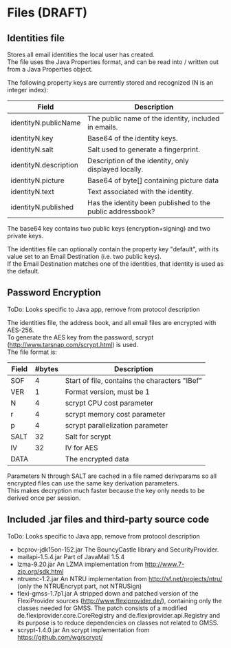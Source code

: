 # Files (DRAFT)

## Identities file

Stores all email identities the local user has created.   
The file uses the Java Properties format, and can be read into / written out from a Java Properties object.

The following property keys are currently stored and recognized (N is an integer index):

| Field                | Description                                                |
|----------------------|------------------------------------------------------------|
|identityN.publicName  | The public name of the identity, included in emails.       |
|identityN.key         | Base64 of the identity keys.                               |
|identityN.salt        | Salt used to generate a fingerprint.                       |
|identityN.description | Description of the identity, only displayed locally.       |
|identityN.picture     | Base64 of byte[] containing picture data                   |
|identityN.text        | Text associated with the identity.                         |
|identityN.published   | Has the identity been published to the public addressbook? |

The base64 key contains two public keys (encryption+signing) and two private keys.

The identities file can optionally contain the property key "default", with its value set to an Email Destination (i.e. two public keys).   
If the Email Destination matches one of the identities, that identity is used as the default.

## Password Encryption

ToDo: Looks specific to Java app, remove from protocol description

The identities file, the address book, and all email files are encrypted with AES-256.   
To generate the AES key from the password, scrypt (http://www.tarsnap.com/scrypt.html) is used.   
The file format is:

|Field | #bytes | Description                                   |
|------|--------|-----------------------------------------------|
|SOF   | 4      | Start of file, contains the characters "IBef" |
|VER   | 1      | Format version, must be 1                     |
|N     | 4      | scrypt CPU cost parameter                     |
|r     | 4      | scrypt memory cost parameter                  |
|p     | 4      | scrypt parallelization parameter              |
|SALT  | 32     | Salt for scrypt                               |
|IV    | 32     | IV for AES                                    |
|DATA  |        | The encrypted data                            |

Parameters N through SALT are cached in a file named derivparams so all encrypted files can use the same key derivation parameters.   
This makes decryption much faster because the key only needs to be derived once per session.

## Included .jar files and third-party source code

ToDo: Looks specific to Java app, remove from protocol description 

- bcprov-jdk15on-152.jar     The BouncyCastle library and SecurityProvider.
- mailapi-1.5.4.jar          Part of JavaMail 1.5.4
- lzma-9.20.jar              An LZMA implementation from http://www.7-zip.org/sdk.html
- ntruenc-1.2.jar            An NTRU implementation from http://sf.net/projects/ntru/ (only the NTRUEncrypt part, not NTRUSign)
- flexi-gmss-1.7p1.jar       A stripped down and patched version of the FlexiProvider sources (http://www.flexiprovider.de/), containing only the classes needed for GMSS. The patch consists of a modified de.flexiprovider.core.CoreRegistry and de.flexiprovider.api.Registry and its purpose is to reduce dependencies on classes not related to GMSS.
- scrypt-1.4.0.jar           An scrypt implementation from https://github.com/wg/scrypt/
